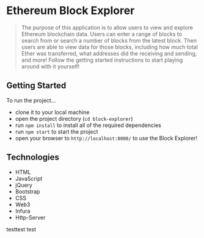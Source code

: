 # Ethereum Block Explorer
> The purpose of this application is to allow users to view and explore Ethereum blockchain data. Users can enter a range of blocks to search from or search a number of blocks from the latest block. Then users are able to view data for those blocks, including how much total Ether was transferred, what addresses did the receiving and sending, and more! Follow the getting started instructions to start playing around with it yourself!

## Getting Started
To run the project...
- clone it to your local machine
- open the project directory (`cd block-explorer`)
- run `npm install` to install all of the required dependencies
- run `npm start` to start the project
- open your browser to `http://localhost:8000/` to use the Block Explorer!

## Technologies
* HTML
* JavaScript
* jQuery
* Bootstrap
* CSS
* Web3
* Infura
* Http-Server

testtest test
